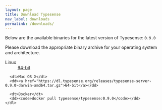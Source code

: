 ```yaml
---
layout: page
title: Download Typesense
nav_label: downloads
permalink: /downloads/
---
```


<div class="row no-gutters">
  <div class="col-md-8">
    <p>Below are the available binaries for the latest version of Typesense: <code>0.9.0</code></p>
    <p>Please download the appropriate binary archive for your operating system and architecture.</p>
    <dl id="release-downloads">
      <dt>Linux</dt>
      <dd><a href="https://dl.typesense.org/releases/typesense-server-0.9.0-linux-amd64.tar.gz">64-bit</a></dd>

      <dt>Mac OS X</dt>
      <dd><a href="https://dl.typesense.org/releases/typesense-server-0.9.0-darwin-amd64.tar.gz">64-bit</a></dd>

      <dt>Docker</dt>
      <dd><code>docker pull typesense/typesense:0.9.0</code></dd>
    </dl>
  </div>
</div>

<div class="row">
  <div class="col-md-8">

  </div>
</div>